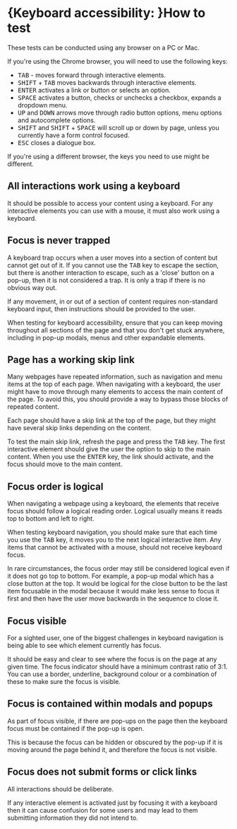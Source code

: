 # {Keyboard accessibility: }How to test

These tests can be conducted using any browser on a PC or Mac.

If you're using the Chrome browser, you will need to use the following keys:
- <kbd>TAB</kbd> - moves forward through interactive elements.
- <kbd>SHIFT</kbd> + <kbd>TAB</kbd> moves backwards through interactive elements.
- <kbd>ENTER</kbd> activates a link or button or selects an option.
- <kbd>SPACE</kbd> activates a button, checks or unchecks a checkbox, expands a dropdown menu.
- <kbd>UP</kbd> and <kbd>DOWN</kbd> arrows move through radio button options, menu options and autocomplete options.
- <kbd>SHIFT</kbd> and <kbd>SHIFT</kbd> + <kbd>SPACE</kbd> will scroll up or down by page, unless you currently have a form control focused.
- <kbd>ESC</kbd> closes a dialogue box.

If you're using a different browser, the keys you need to use might be different.

## All interactions work using a keyboard
It should be possible to access your content using a keyboard. For any interactive elements you can use with a mouse, it must also work using a keyboard.

## Focus is never trapped
A keyboard trap occurs when a user moves into a section of content but cannot get out of it. If you cannot use the <kbd>TAB</kbd> key to escape the section, but there is another interaction to escape, such as a 'close' button on a pop-up, then it is not considered a trap. It is only a trap if there is no obvious way out.

If any movement, in or out of a section of content requires non-standard keyboard input, then instructions should be provided to the user.

When testing for keyboard accessibility, ensure that you can keep moving throughout all sections of the page and that you don't get stuck anywhere, including in pop-up modals, menus and other expandable elements.

## Page has a working skip link
Many webpages have repeated information, such as navigation and menu items at the top of each page. When navigating with a keyboard, the user might have to move through many elements to access the main content of the page. To avoid this, you should provide a way to bypass those blocks of repeated content.

Each page should have a skip link at the top of the page, but they might have several skip links depending on the content.

To test the main skip link, refresh the page and press the <kbd>TAB</kbd> key. The first interactive element should give the user the option to skip to the main content. When you use the <kbd>ENTER</kbd> key, the link should activate, and the focus should move to the main content.

## Focus order is logical
When navigating a webpage using a keyboard, the elements that receive focus should follow a logical reading order. Logical usually means it reads top to bottom and left to right.

When testing keyboard navigation, you should make sure that each time you use the <kbd>TAB</kbd> key, it moves you to the next logical interactive item. Any items that cannot be activated with a mouse, should not receive keyboard focus.

In rare circumstances, the focus order may still be considered logical even if it does not go top to bottom. For example, a pop-up modal which has a close button at the top. It would be logical for the close button to be the last item focusable in the modal because it would make less sense to focus it first and then have the user move backwards in the sequence to close it.

## Focus visible
For a sighted user, one of the biggest challenges in keyboard navigation is being able to see which element currently has focus. 

It should be easy and clear to see where the focus is on the page at any given time. The focus indicator should have a minimum contrast ratio of 3:1. You can use a border, underline, background colour or a combination of these to make sure the focus is visible.

## Focus is contained within modals and popups
As part of focus visible, if there are pop-ups on the page then the keyboard focus must be contained if the pop-up is open.

This is because the focus can be hidden or obscured by the pop-up if it is moving around the page behind it, and therefore the focus is not visible.

## Focus does not submit forms or click links
All interactions should be deliberate. 

If any interactive element is activated just by focusing it with a keyboard then it can cause confusion for some users and may lead to them submitting information they did not intend to.

